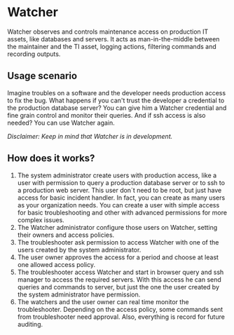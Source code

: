Watcher
=======

Watcher observes and controls maintenance access on production IT assets, like databases and servers. It acts as man-in-the-middle between the maintainer and the TI asset, logging actions, filtering commands and recording outputs.

Usage scenario
--------------

Imagine troubles on a software and the developer needs production access to fix the bug. What happens if you can't trust the developer a credential to the production database server? You can give him a Watcher credential and fine grain control and monitor their queries. And if ssh access is also needed? You can use Watcher again.

*Disclaimer: Keep in mind that Watcher is in development.*

How does it works?
------------------

1. The system administrator create users with production access, like a user with permission to query a production database server or to ssh to a production web server. This user don´t need to be root, but just have access for basic incident handler. In fact, you can create as many users as your organization needs. You can create a user with simple access for basic troubleshooting and other with advanced permissions for more complex issues.
2. The Watcher administrator configure those users on Watcher, setting their  owners and access policies.
3. The troubleshooter ask permission to access Watcher with one of the users  created by the system administrator.
4. The user owner approves the access for a period and choose at least one  allowed access policy.
5. The troubleshooter access Watcher and start in browser query and ssh  manager to access the required servers. With this access he can send  queries and commands to server, but just the one the user created by the system administrator have permission.
6. The watchers and the user owner can real time monitor the troubleshooter. Depending  on the access policy, some commands sent from troubleshooter need approval. Also, everything is record for future auditing.
